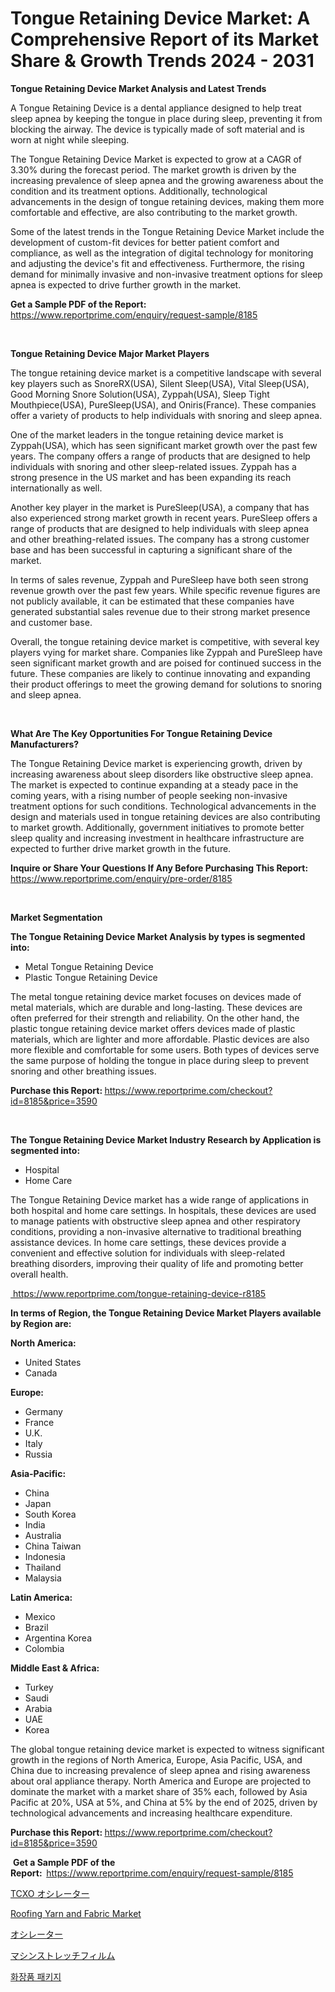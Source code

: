 <p><h1>Tongue Retaining Device Market: A Comprehensive Report of its Market Share & Growth Trends 2024 - 2031</h1></p><p><strong>Tongue Retaining Device Market Analysis and Latest Trends</strong></p>
<p><p>A Tongue Retaining Device is a dental appliance designed to help treat sleep apnea by keeping the tongue in place during sleep, preventing it from blocking the airway. The device is typically made of soft material and is worn at night while sleeping.</p><p>The Tongue Retaining Device Market is expected to grow at a CAGR of 3.30% during the forecast period. The market growth is driven by the increasing prevalence of sleep apnea and the growing awareness about the condition and its treatment options. Additionally, technological advancements in the design of tongue retaining devices, making them more comfortable and effective, are also contributing to the market growth.</p><p>Some of the latest trends in the Tongue Retaining Device Market include the development of custom-fit devices for better patient comfort and compliance, as well as the integration of digital technology for monitoring and adjusting the device's fit and effectiveness. Furthermore, the rising demand for minimally invasive and non-invasive treatment options for sleep apnea is expected to drive further growth in the market.</p></p>
<p><strong>Get a Sample PDF of the Report:&nbsp;</strong> <a href="https://www.reportprime.com/enquiry/request-sample/8185">https://www.reportprime.com/enquiry/request-sample/8185</a></p>
<p>&nbsp;</p>
<p><strong>Tongue Retaining Device Major Market Players</strong></p>
<p><p>The tongue retaining device market is a competitive landscape with several key players such as SnoreRX(USA), Silent Sleep(USA), Vital Sleep(USA), Good Morning Snore Solution(USA), Zyppah(USA), Sleep Tight Mouthpiece(USA), PureSleep(USA), and Oniris(France). These companies offer a variety of products to help individuals with snoring and sleep apnea.</p><p>One of the market leaders in the tongue retaining device market is Zyppah(USA), which has seen significant market growth over the past few years. The company offers a range of products that are designed to help individuals with snoring and other sleep-related issues. Zyppah has a strong presence in the US market and has been expanding its reach internationally as well.</p><p>Another key player in the market is PureSleep(USA), a company that has also experienced strong market growth in recent years. PureSleep offers a range of products that are designed to help individuals with sleep apnea and other breathing-related issues. The company has a strong customer base and has been successful in capturing a significant share of the market.</p><p>In terms of sales revenue, Zyppah and PureSleep have both seen strong revenue growth over the past few years. While specific revenue figures are not publicly available, it can be estimated that these companies have generated substantial sales revenue due to their strong market presence and customer base.</p><p>Overall, the tongue retaining device market is competitive, with several key players vying for market share. Companies like Zyppah and PureSleep have seen significant market growth and are poised for continued success in the future. These companies are likely to continue innovating and expanding their product offerings to meet the growing demand for solutions to snoring and sleep apnea.</p></p>
<p>&nbsp;</p>
<p><strong>What Are The Key Opportunities For Tongue Retaining Device Manufacturers?</strong></p>
<p><p>The Tongue Retaining Device market is experiencing growth, driven by increasing awareness about sleep disorders like obstructive sleep apnea. The market is expected to continue expanding at a steady pace in the coming years, with a rising number of people seeking non-invasive treatment options for such conditions. Technological advancements in the design and materials used in tongue retaining devices are also contributing to market growth. Additionally, government initiatives to promote better sleep quality and increasing investment in healthcare infrastructure are expected to further drive market growth in the future.</p></p>
<p><strong>Inquire or Share Your Questions If Any Before Purchasing This Report:</strong> <a href="https://www.reportprime.com/enquiry/pre-order/8185">https://www.reportprime.com/enquiry/pre-order/8185</a></p>
<p>&nbsp;</p>
<p><strong>Market Segmentation</strong></p>
<p><strong>The Tongue Retaining Device Market Analysis by types is segmented into:</strong></p>
<p><ul><li>Metal Tongue Retaining Device</li><li>Plastic Tongue Retaining Device</li></ul></p>
<p><p>The metal tongue retaining device market focuses on devices made of metal materials, which are durable and long-lasting. These devices are often preferred for their strength and reliability. On the other hand, the plastic tongue retaining device market offers devices made of plastic materials, which are lighter and more affordable. Plastic devices are also more flexible and comfortable for some users. Both types of devices serve the same purpose of holding the tongue in place during sleep to prevent snoring and other breathing issues.</p></p>
<p><strong>Purchase this Report:&nbsp;</strong><a href="https://www.reportprime.com/checkout?id=8185&price=3590">https://www.reportprime.com/checkout?id=8185&price=3590</a></p>
<p>&nbsp;</p>
<p><strong>The Tongue Retaining Device Market Industry Research by Application is segmented into:</strong></p>
<p><ul><li>Hospital</li><li>Home Care</li></ul></p>
<p><p>The Tongue Retaining Device market has a wide range of applications in both hospital and home care settings. In hospitals, these devices are used to manage patients with obstructive sleep apnea and other respiratory conditions, providing a non-invasive alternative to traditional breathing assistance devices. In home care settings, these devices provide a convenient and effective solution for individuals with sleep-related breathing disorders, improving their quality of life and promoting better overall health.</p></p>
<p><a href="https://www.reportprime.com/tongue-retaining-device-r8185">&nbsp;https://www.reportprime.com/tongue-retaining-device-r8185</a></p>
<p><strong>In terms of Region, the Tongue Retaining Device Market Players available by Region are:</strong></p>
<p>
    <p> <strong> North America: </strong>
        <ul>
            <li>United States</li>
            <li>Canada</li>
        </ul>
        </p> 
    <p> <strong> Europe: </strong>
        <ul>
            <li>Germany</li>
            <li>France</li>
            <li>U.K.</li>
            <li>Italy</li>
            <li>Russia</li>
        </ul>
        </p> 
    <p> <strong> Asia-Pacific: </strong>
        <ul>
            <li>China</li>
            <li>Japan</li>
            <li>South Korea</li>
            <li>India</li>
            <li>Australia</li>
            <li>China Taiwan</li>
            <li>Indonesia</li>
            <li>Thailand</li>
            <li>Malaysia</li>
        </ul>
        </p> 
    <p> <strong> Latin America: </strong>
        <ul>
            <li>Mexico</li>
            <li>Brazil</li>
            <li>Argentina Korea</li>
            <li>Colombia</li>
        </ul>
        </p> 
    <p> <strong> Middle East & Africa: </strong>
        <ul>
            <li>Turkey</li>
            <li>Saudi</li>
            <li>Arabia</li>
            <li>UAE</li>
            <li>Korea</li>
        </ul>
    </p>
    </p>
<p><p>The global tongue retaining device market is expected to witness significant growth in the regions of North America, Europe, Asia Pacific, USA, and China due to increasing prevalence of sleep apnea and rising awareness about oral appliance therapy. North America and Europe are projected to dominate the market with a market share of 35% each, followed by Asia Pacific at 20%, USA at 5%, and China at 5% by the end of 2025, driven by technological advancements and increasing healthcare expenditure.</p></p>
<p><strong>Purchase this Report: </strong><a href="https://www.reportprime.com/checkout?id=8185&price=3590">https://www.reportprime.com/checkout?id=8185&price=3590</a></p>
<p>&nbsp;<strong>Get a Sample PDF of the Report:&nbsp;&nbsp;</strong><a href="https://www.reportprime.com/enquiry/request-sample/8185">https://www.reportprime.com/enquiry/request-sample/8185</a></p>
<p><strong></strong></p>
<p><p><a href="https://github.com/JacksonWiza1924/Market-Research-Report-List-1/blob/main/834041534531.md">TCXO オシレーター</a></p><p><a href="https://www.linkedin.com/pulse/roofing-yarn-fabric-market-size-share-amp-trends-analysis-report-15pcf?trackingId=PtuUHIjfqRPwXw%2FuAHUKug%3D%3D">Roofing Yarn and Fabric Market</a></p><p><a href="https://github.com/Calvi3ynJerde867/Market-Research-Report-List-1/blob/main/439447634530.md">オシレーター</a></p><p><a href="https://medium.com/@ronaldowens626/%E6%A9%9F%E6%A2%B0%E5%BC%8F%E3%82%B9%E3%83%88%E3%83%AC%E3%83%83%E3%83%81%E3%83%95%E3%82%A3%E3%83%AB%E3%83%A0%E5%B8%82%E5%A0%B4%E3%81%AE%E5%88%86%E6%9E%90-%E3%82%B0%E3%83%AD%E3%83%BC%E3%83%90%E3%83%AB%E7%94%A3%E6%A5%AD%E3%81%AE%E8%A6%8B%E9%80%9A%E3%81%97%E3%81%A8%E4%BA%88%E6%B8%AC-2024%E5%B9%B4%E3%81%8B%E3%82%892031%E5%B9%B4-d55bb7f3189b">マシンストレッチフィルム</a></p><p><a href="https://medium.com/@koreycrooks2022/%ED%99%94%EC%9E%A5%ED%92%88-%ED%8F%AC%EC%9E%A5-%EC%8B%9C%EC%9E%A5-%EA%B7%9C%EB%AA%A8-cagr-%ED%8A%B8%EB%A0%8C%EB%93%9C-2024-2030-37e532cb3277">화장품 패키지</a></p></p>